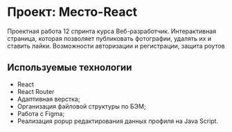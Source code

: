 # Проект: Место-React

Проектная работа 12 спринта курса Веб-разработчик.
Интерактивная страница, которая позволяет публиковать фотографии, удалять их и ставить лайки. Возможности авторизации и регистрации, защита роутов

## Используемые технологии

- React
- React Router
- Адаптивная верстка;
- Организация файловой структуры по БЭМ;
- Работа с Figma;
- Реализация popup редактирования данных профиля на Java Script.

